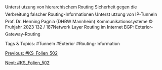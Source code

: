 Unterst utzung von hierarchischem Routing
Sicherheit gegen die Verbreitung falscher Routing-Informationen
Unterst utzung von IP-Tunneln
Prof. Dr. Henning Pagnia (DHBW Mannheim) Kommunikationssysteme © Fruhjahr 2023 132 / 187Network Layer Routing im Internet
BGP: Exterior-Gateway-Routing

   Tags & Topics:
   #Tunneln
   #Exterior
   #Routing-Information

[Previous: #KS_Folien_502](KS_Folien_502.md)

[Next: #KS_Folien_502](KS_Folien_502.md)